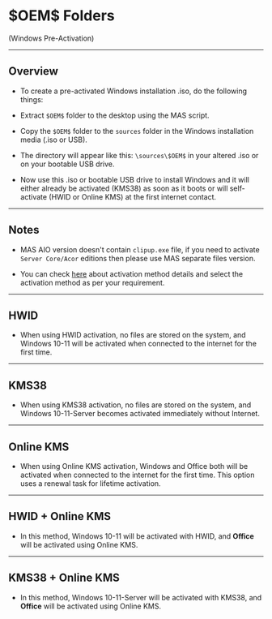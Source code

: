# \$OEM\$ Folders

(Windows Pre-Activation)

------------------------------------------------------------------------

## Overview

-   To create a pre-activated Windows installation .iso, do the following things:

-   Extract `$OEM$` folder to the desktop using the MAS script.

-   Copy the `$OEM$` folder to the `sources` folder in the Windows installation media (.iso or USB).

-   The directory will appear like this: `\sources\$OEM$` in your altered .iso or on your bootable USB drive.

-   Now use this .iso or bootable USB drive to install Windows and it will either already be activated (KMS38) as soon as it boots or will self-activate (HWID or Online KMS) at the first internet contact.

------------------------------------------------------------------------

## Notes

-   MAS AIO version doesn't contain `clipup.exe` file, if you need to activate `Server Core/Acor` editions then please use MAS separate files version.

-   You can check [here](https://massgrave.dev/) about activation method details and select the activation method as per your requirement.

------------------------------------------------------------------------

## HWID

-   When using HWID activation, no files are stored on the system, and Windows 10-11 will be activated when connected to the internet for the first time.

------------------------------------------------------------------------

## KMS38

-   When using KMS38 activation, no files are stored on the system, and Windows 10-11-Server becomes activated immediately without Internet.

------------------------------------------------------------------------

## Online KMS

-   When using Online KMS activation, Windows and Office both will be activated when connected to the internet for the first time. This option uses a renewal task for lifetime activation.

------------------------------------------------------------------------

## HWID + Online KMS

-   In this method, Windows 10-11 will be activated with HWID, and **Office** will be activated using Online KMS.

------------------------------------------------------------------------

## KMS38 + Online KMS

-   In this method, Windows 10-11-Server will be activated with KMS38, and **Office** will be activated using Online KMS.
